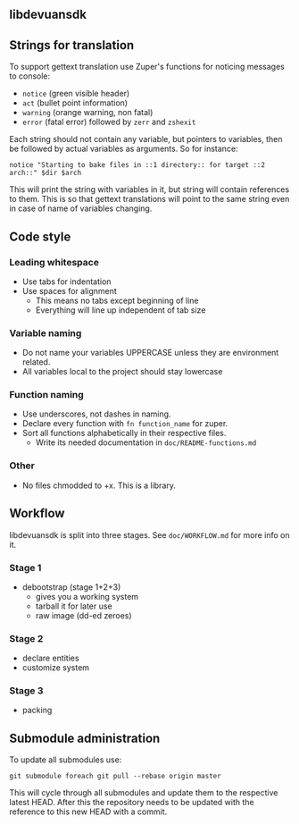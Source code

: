 libdevuansdk
------------

## Strings for translation

To support gettext translation use Zuper's functions for noticing messages to console:

 - `notice` (green visible header)
 - `act` (bullet point information)
 - `warning` (orange warning, non fatal)
 - `error` (fatal error) followed by `zerr` and `zshexit`

Each string should not contain any variable, but pointers to
variables, then be followed by actual variables as arguments. So for
instance:

```
notice "Starting to bake files in ::1 directory:: for target ::2 arch::" $dir $arch
```

This will print the string with variables in it, but string will
contain references to them. This is so that gettext translations will
point to the same string even in case of name of variables changing.


## Code style

### Leading whitespace
* Use tabs for indentation
* Use spaces for alignment
	* This means no tabs except beginning of line
	* Everything will line up independent of tab size

### Variable naming
* Do not name your variables UPPERCASE unless they are environment related.
* All variables local to the project should stay lowercase

### Function naming
* Use underscores, not dashes in naming.
* Declare every function with `fn function_name` for zuper.
* Sort all functions alphabetically in their respective files.
	* Write its needed documentation in `doc/README-functions.md`

### Other
* No files chmodded to +x. This is a library.

## Workflow

libdevuansdk is split into three stages. See `doc/WORKFLOW.md` for more info on it.

### Stage 1
* debootstrap (stage 1+2+3)
	* gives you a working system
	* tarball it for later use
	* raw image (dd-ed zeroes)

### Stage 2
* declare entities
* customize system

### Stage 3
* packing

## Submodule administration

To update all submodules use:

```
git submodule foreach git pull --rebase origin master
```

This will cycle through all submodules and update them to the respective latest HEAD. After this the repository needs to be updated with the reference to this new HEAD with a commit.
